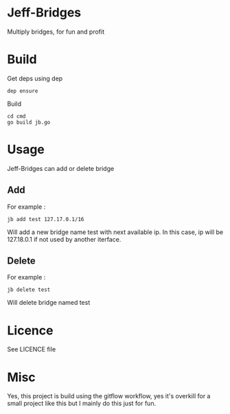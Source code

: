 # Jeff-Bridges

Multiply bridges, for fun and profit

# Build

Get deps using dep

    dep ensure

Build

    cd cmd
    go build jb.go

# Usage

Jeff-Bridges can add or delete bridge

## Add

For example :

    jb add test 127.17.0.1/16

Will add a new bridge name test with next available ip. In this case, ip will be 127.18.0.1 if not used by another iterface.

## Delete

For example :

    jb delete test

Will delete bridge named test

# Licence

See LICENCE file

# Misc

Yes, this project is build using the gitflow workflow, yes it's overkill for a small project like this but I mainly do this just for fun.

